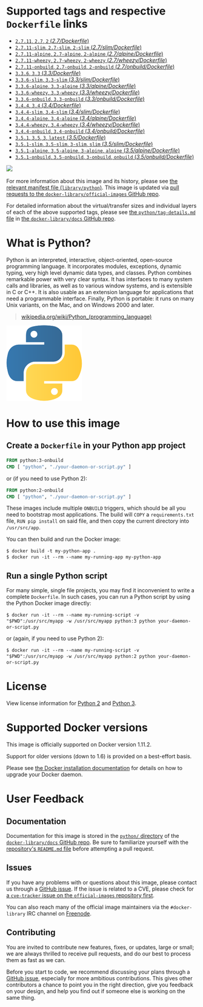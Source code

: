 # Supported tags and respective `Dockerfile` links

-	[`2.7.11`, `2.7`, `2` (*2.7/Dockerfile*)](https://github.com/docker-library/python/blob/9383f7d4d2f96068e8957651aa3588fee8b48f71/2.7/Dockerfile)
-	[`2.7.11-slim`, `2.7-slim`, `2-slim` (*2.7/slim/Dockerfile*)](https://github.com/docker-library/python/blob/9383f7d4d2f96068e8957651aa3588fee8b48f71/2.7/slim/Dockerfile)
-	[`2.7.11-alpine`, `2.7-alpine`, `2-alpine` (*2.7/alpine/Dockerfile*)](https://github.com/docker-library/python/blob/0610d9ccc2dc8ad4ab6038f775e7a28cadf12114/2.7/alpine/Dockerfile)
-	[`2.7.11-wheezy`, `2.7-wheezy`, `2-wheezy` (*2.7/wheezy/Dockerfile*)](https://github.com/docker-library/python/blob/9383f7d4d2f96068e8957651aa3588fee8b48f71/2.7/wheezy/Dockerfile)
-	[`2.7.11-onbuild`, `2.7-onbuild`, `2-onbuild` (*2.7/onbuild/Dockerfile*)](https://github.com/docker-library/python/blob/7663560df7547e69d13b1b548675502f4e0917d1/2.7/onbuild/Dockerfile)
-	[`3.3.6`, `3.3` (*3.3/Dockerfile*)](https://github.com/docker-library/python/blob/9383f7d4d2f96068e8957651aa3588fee8b48f71/3.3/Dockerfile)
-	[`3.3.6-slim`, `3.3-slim` (*3.3/slim/Dockerfile*)](https://github.com/docker-library/python/blob/9383f7d4d2f96068e8957651aa3588fee8b48f71/3.3/slim/Dockerfile)
-	[`3.3.6-alpine`, `3.3-alpine` (*3.3/alpine/Dockerfile*)](https://github.com/docker-library/python/blob/0610d9ccc2dc8ad4ab6038f775e7a28cadf12114/3.3/alpine/Dockerfile)
-	[`3.3.6-wheezy`, `3.3-wheezy` (*3.3/wheezy/Dockerfile*)](https://github.com/docker-library/python/blob/9383f7d4d2f96068e8957651aa3588fee8b48f71/3.3/wheezy/Dockerfile)
-	[`3.3.6-onbuild`, `3.3-onbuild` (*3.3/onbuild/Dockerfile*)](https://github.com/docker-library/python/blob/7663560df7547e69d13b1b548675502f4e0917d1/3.3/onbuild/Dockerfile)
-	[`3.4.4`, `3.4` (*3.4/Dockerfile*)](https://github.com/docker-library/python/blob/9383f7d4d2f96068e8957651aa3588fee8b48f71/3.4/Dockerfile)
-	[`3.4.4-slim`, `3.4-slim` (*3.4/slim/Dockerfile*)](https://github.com/docker-library/python/blob/9383f7d4d2f96068e8957651aa3588fee8b48f71/3.4/slim/Dockerfile)
-	[`3.4.4-alpine`, `3.4-alpine` (*3.4/alpine/Dockerfile*)](https://github.com/docker-library/python/blob/0610d9ccc2dc8ad4ab6038f775e7a28cadf12114/3.4/alpine/Dockerfile)
-	[`3.4.4-wheezy`, `3.4-wheezy` (*3.4/wheezy/Dockerfile*)](https://github.com/docker-library/python/blob/9383f7d4d2f96068e8957651aa3588fee8b48f71/3.4/wheezy/Dockerfile)
-	[`3.4.4-onbuild`, `3.4-onbuild` (*3.4/onbuild/Dockerfile*)](https://github.com/docker-library/python/blob/7663560df7547e69d13b1b548675502f4e0917d1/3.4/onbuild/Dockerfile)
-	[`3.5.1`, `3.5`, `3`, `latest` (*3.5/Dockerfile*)](https://github.com/docker-library/python/blob/9383f7d4d2f96068e8957651aa3588fee8b48f71/3.5/Dockerfile)
-	[`3.5.1-slim`, `3.5-slim`, `3-slim`, `slim` (*3.5/slim/Dockerfile*)](https://github.com/docker-library/python/blob/9383f7d4d2f96068e8957651aa3588fee8b48f71/3.5/slim/Dockerfile)
-	[`3.5.1-alpine`, `3.5-alpine`, `3-alpine`, `alpine` (*3.5/alpine/Dockerfile*)](https://github.com/docker-library/python/blob/0610d9ccc2dc8ad4ab6038f775e7a28cadf12114/3.5/alpine/Dockerfile)
-	[`3.5.1-onbuild`, `3.5-onbuild`, `3-onbuild`, `onbuild` (*3.5/onbuild/Dockerfile*)](https://github.com/docker-library/python/blob/0fa3202789648132971160f686f5a37595108f44/3.5/onbuild/Dockerfile)

[![](https://badge.imagelayers.io/python:latest.svg)](https://imagelayers.io/?images=python:2.7.11,python:2.7.11-slim,python:2.7.11-alpine,python:2.7.11-wheezy,python:2.7.11-onbuild,python:3.3.6,python:3.3.6-slim,python:3.3.6-alpine,python:3.3.6-wheezy,python:3.3.6-onbuild,python:3.4.4,python:3.4.4-slim,python:3.4.4-alpine,python:3.4.4-wheezy,python:3.4.4-onbuild,python:3.5.1,python:3.5.1-slim,python:3.5.1-alpine,python:3.5.1-onbuild)

For more information about this image and its history, please see [the relevant manifest file (`library/python`)](https://github.com/docker-library/official-images/blob/master/library/python). This image is updated via [pull requests to the `docker-library/official-images` GitHub repo](https://github.com/docker-library/official-images/pulls?q=label%3Alibrary%2Fpython).

For detailed information about the virtual/transfer sizes and individual layers of each of the above supported tags, please see [the `python/tag-details.md` file](https://github.com/docker-library/docs/blob/master/python/tag-details.md) in [the `docker-library/docs` GitHub repo](https://github.com/docker-library/docs).

# What is Python?

Python is an interpreted, interactive, object-oriented, open-source programming language. It incorporates modules, exceptions, dynamic typing, very high level dynamic data types, and classes. Python combines remarkable power with very clear syntax. It has interfaces to many system calls and libraries, as well as to various window systems, and is extensible in C or C++. It is also usable as an extension language for applications that need a programmable interface. Finally, Python is portable: it runs on many Unix variants, on the Mac, and on Windows 2000 and later.

> [wikipedia.org/wiki/Python_(programming_language)](https://en.wikipedia.org/wiki/Python_%28programming_language%29)

![logo](https://raw.githubusercontent.com/docker-library/docs/01c12653951b2fe592c1f93a13b4e289ada0e3a1/python/logo.png)

# How to use this image

## Create a `Dockerfile` in your Python app project

```dockerfile
FROM python:3-onbuild
CMD [ "python", "./your-daemon-or-script.py" ]
```

or (if you need to use Python 2):

```dockerfile
FROM python:2-onbuild
CMD [ "python", "./your-daemon-or-script.py" ]
```

These images include multiple `ONBUILD` triggers, which should be all you need to bootstrap most applications. The build will `COPY` a `requirements.txt` file, `RUN pip install` on said file, and then copy the current directory into `/usr/src/app`.

You can then build and run the Docker image:

```console
$ docker build -t my-python-app .
$ docker run -it --rm --name my-running-app my-python-app
```

## Run a single Python script

For many simple, single file projects, you may find it inconvenient to write a complete `Dockerfile`. In such cases, you can run a Python script by using the Python Docker image directly:

```console
$ docker run -it --rm --name my-running-script -v "$PWD":/usr/src/myapp -w /usr/src/myapp python:3 python your-daemon-or-script.py
```

or (again, if you need to use Python 2):

```console
$ docker run -it --rm --name my-running-script -v "$PWD":/usr/src/myapp -w /usr/src/myapp python:2 python your-daemon-or-script.py
```

# License

View license information for [Python 2](https://docs.python.org/2/license.html) and [Python 3](https://docs.python.org/3/license.html).

# Supported Docker versions

This image is officially supported on Docker version 1.11.2.

Support for older versions (down to 1.6) is provided on a best-effort basis.

Please see [the Docker installation documentation](https://docs.docker.com/installation/) for details on how to upgrade your Docker daemon.

# User Feedback

## Documentation

Documentation for this image is stored in the [`python/` directory](https://github.com/docker-library/docs/tree/master/python) of the [`docker-library/docs` GitHub repo](https://github.com/docker-library/docs). Be sure to familiarize yourself with the [repository's `README.md` file](https://github.com/docker-library/docs/blob/master/README.md) before attempting a pull request.

## Issues

If you have any problems with or questions about this image, please contact us through a [GitHub issue](https://github.com/docker-library/python/issues). If the issue is related to a CVE, please check for [a `cve-tracker` issue on the `official-images` repository first](https://github.com/docker-library/official-images/issues?q=label%3Acve-tracker).

You can also reach many of the official image maintainers via the `#docker-library` IRC channel on [Freenode](https://freenode.net).

## Contributing

You are invited to contribute new features, fixes, or updates, large or small; we are always thrilled to receive pull requests, and do our best to process them as fast as we can.

Before you start to code, we recommend discussing your plans through a [GitHub issue](https://github.com/docker-library/python/issues), especially for more ambitious contributions. This gives other contributors a chance to point you in the right direction, give you feedback on your design, and help you find out if someone else is working on the same thing.
